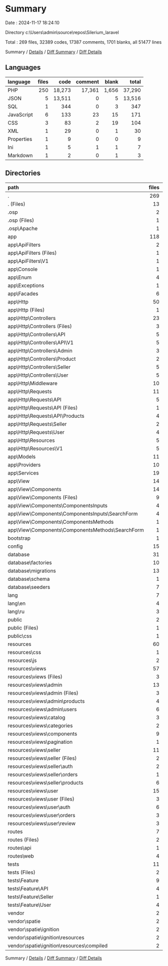 # Summary

Date : 2024-11-17 18:24:10

Directory c:\\Users\\admin\\source\\repos\\Silerium_laravel

Total : 269 files,  32389 codes, 17387 comments, 1701 blanks, all 51477 lines

Summary / [Details](details.md) / [Diff Summary](diff.md) / [Diff Details](diff-details.md)

## Languages
| language | files | code | comment | blank | total |
| :--- | ---: | ---: | ---: | ---: | ---: |
| PHP | 250 | 18,273 | 17,361 | 1,656 | 37,290 |
| JSON | 5 | 13,511 | 0 | 5 | 13,516 |
| SQL | 1 | 344 | 0 | 3 | 347 |
| JavaScript | 6 | 133 | 23 | 15 | 171 |
| CSS | 3 | 83 | 2 | 19 | 104 |
| XML | 1 | 29 | 0 | 1 | 30 |
| Properties | 1 | 9 | 0 | 0 | 9 |
| Ini | 1 | 5 | 1 | 1 | 7 |
| Markdown | 1 | 2 | 0 | 1 | 3 |

## Directories
| path | files | code | comment | blank | total |
| :--- | ---: | ---: | ---: | ---: | ---: |
| . | 269 | 32,389 | 17,387 | 1,701 | 51,477 |
| . (Files) | 13 | 22,977 | 15,474 | 373 | 38,824 |
| .osp | 2 | 14 | 1 | 1 | 16 |
| .osp (Files) | 1 | 5 | 1 | 1 | 7 |
| .osp\\Apache | 1 | 9 | 0 | 0 | 9 |
| app | 118 | 3,235 | 717 | 583 | 4,535 |
| app\\ApiFilters | 2 | 53 | 0 | 12 | 65 |
| app\\ApiFilters (Files) | 1 | 9 | 0 | 4 | 13 |
| app\\ApiFilters\\V1 | 1 | 44 | 0 | 8 | 52 |
| app\\Console | 1 | 15 | 12 | 6 | 33 |
| app\\Enum | 4 | 43 | 0 | 4 | 47 |
| app\\Exceptions | 1 | 21 | 23 | 7 | 51 |
| app\\Facades | 6 | 60 | 0 | 17 | 77 |
| app\\Http | 50 | 1,553 | 298 | 239 | 2,090 |
| app\\Http (Files) | 1 | 41 | 21 | 7 | 69 |
| app\\Http\\Controllers | 23 | 1,078 | 67 | 114 | 1,259 |
| app\\Http\\Controllers (Files) | 3 | 30 | 0 | 12 | 42 |
| app\\Http\\Controllers\\API | 5 | 206 | 66 | 32 | 304 |
| app\\Http\\Controllers\\API\\V1 | 5 | 206 | 66 | 32 | 304 |
| app\\Http\\Controllers\\Admin | 3 | 218 | 0 | 14 | 232 |
| app\\Http\\Controllers\\Product | 2 | 70 | 0 | 7 | 77 |
| app\\Http\\Controllers\\Seller | 5 | 246 | 1 | 22 | 269 |
| app\\Http\\Controllers\\User | 5 | 308 | 0 | 27 | 335 |
| app\\Http\\Middleware | 10 | 129 | 70 | 43 | 242 |
| app\\Http\\Requests | 11 | 243 | 110 | 55 | 408 |
| app\\Http\\Requests\\API | 5 | 100 | 50 | 25 | 175 |
| app\\Http\\Requests\\API (Files) | 1 | 21 | 10 | 5 | 36 |
| app\\Http\\Requests\\API\\Products | 4 | 79 | 40 | 20 | 139 |
| app\\Http\\Requests\\Seller | 2 | 39 | 20 | 10 | 69 |
| app\\Http\\Requests\\User | 4 | 104 | 40 | 20 | 164 |
| app\\Http\\Resources | 5 | 62 | 30 | 20 | 112 |
| app\\Http\\Resources\\V1 | 5 | 62 | 30 | 20 | 112 |
| app\\Models | 11 | 385 | 53 | 80 | 518 |
| app\\Providers | 10 | 218 | 112 | 56 | 386 |
| app\\Services | 19 | 621 | 135 | 99 | 855 |
| app\\View | 14 | 266 | 84 | 63 | 413 |
| app\\View\\Components | 14 | 266 | 84 | 63 | 413 |
| app\\View\\Components (Files) | 9 | 157 | 83 | 46 | 286 |
| app\\View\\Components\\ComponentsInputs | 4 | 70 | 0 | 13 | 83 |
| app\\View\\Components\\ComponentsInputs\\SearchForm | 4 | 70 | 0 | 13 | 83 |
| app\\View\\Components\\ComponentsMethods | 1 | 39 | 1 | 4 | 44 |
| app\\View\\Components\\ComponentsMethods\\SearchForm | 1 | 39 | 1 | 4 | 44 |
| bootstrap | 1 | 17 | 30 | 9 | 56 |
| config | 15 | 576 | 718 | 250 | 1,544 |
| database | 31 | 1,040 | 251 | 124 | 1,415 |
| database\\factories | 10 | 218 | 85 | 41 | 344 |
| database\\migrations | 13 | 333 | 130 | 52 | 515 |
| database\\schema | 1 | 344 | 0 | 3 | 347 |
| database\\seeders | 7 | 145 | 36 | 28 | 209 |
| lang | 7 | 685 | 60 | 33 | 778 |
| lang\\en | 4 | 165 | 60 | 24 | 249 |
| lang\\ru | 3 | 520 | 0 | 9 | 529 |
| public | 2 | 94 | 30 | 31 | 155 |
| public (Files) | 1 | 14 | 30 | 12 | 56 |
| public\\css | 1 | 80 | 0 | 19 | 99 |
| resources | 60 | 3,057 | 24 | 123 | 3,204 |
| resources\\css | 1 | 2 | 0 | 0 | 2 |
| resources\\js | 2 | 13 | 23 | 8 | 44 |
| resources\\views | 57 | 3,042 | 1 | 115 | 3,158 |
| resources\\views (Files) | 3 | 113 | 0 | 3 | 116 |
| resources\\views\\admin | 13 | 665 | 0 | 23 | 688 |
| resources\\views\\admin (Files) | 3 | 107 | 0 | 5 | 112 |
| resources\\views\\admin\\products | 4 | 309 | 0 | 5 | 314 |
| resources\\views\\admin\\users | 6 | 249 | 0 | 13 | 262 |
| resources\\views\\catalog | 3 | 253 | 1 | 13 | 267 |
| resources\\views\\categories | 2 | 55 | 0 | 4 | 59 |
| resources\\views\\components | 9 | 536 | 0 | 26 | 562 |
| resources\\views\\pagination | 1 | 49 | 0 | 4 | 53 |
| resources\\views\\seller | 11 | 555 | 0 | 15 | 570 |
| resources\\views\\seller (Files) | 2 | 21 | 0 | 0 | 21 |
| resources\\views\\seller\\auth | 2 | 100 | 0 | 3 | 103 |
| resources\\views\\seller\\orders | 1 | 29 | 0 | 0 | 29 |
| resources\\views\\seller\\products | 6 | 405 | 0 | 12 | 417 |
| resources\\views\\user | 15 | 816 | 0 | 27 | 843 |
| resources\\views\\user (Files) | 3 | 272 | 0 | 8 | 280 |
| resources\\views\\user\\auth | 6 | 266 | 0 | 12 | 278 |
| resources\\views\\user\\orders | 3 | 109 | 0 | 5 | 114 |
| resources\\views\\user\\review | 3 | 169 | 0 | 2 | 171 |
| routes | 7 | 165 | 40 | 28 | 233 |
| routes (Files) | 2 | 11 | 20 | 8 | 39 |
| routes\\api | 1 | 26 | 10 | 4 | 40 |
| routes\\web | 4 | 128 | 10 | 16 | 154 |
| tests | 11 | 522 | 40 | 145 | 707 |
| tests (Files) | 2 | 20 | 5 | 11 | 36 |
| tests\\Feature | 9 | 502 | 35 | 134 | 671 |
| tests\\Feature\\API | 4 | 244 | 20 | 59 | 323 |
| tests\\Feature\\Seller | 1 | 40 | 5 | 13 | 58 |
| tests\\Feature\\User | 4 | 218 | 10 | 62 | 290 |
| vendor | 2 | 7 | 2 | 1 | 10 |
| vendor\\spatie | 2 | 7 | 2 | 1 | 10 |
| vendor\\spatie\\ignition | 2 | 7 | 2 | 1 | 10 |
| vendor\\spatie\\ignition\\resources | 2 | 7 | 2 | 1 | 10 |
| vendor\\spatie\\ignition\\resources\\compiled | 2 | 7 | 2 | 1 | 10 |

Summary / [Details](details.md) / [Diff Summary](diff.md) / [Diff Details](diff-details.md)